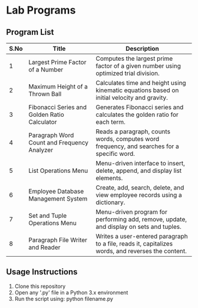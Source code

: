 # Lab Programs

## Program List

| S.No | Title                                         | Description                                                                                       |
|------|-----------------------------------------------|---------------------------------------------------------------------------------------------------|
| 1    | Largest Prime Factor of a Number              | Computes the largest prime factor of a given number using optimized trial division.               |
| 2    | Maximum Height of a Thrown Ball               | Calculates time and height using kinematic equations based on initial velocity and gravity.       |
| 3    | Fibonacci Series and Golden Ratio Calculator  | Generates Fibonacci series and calculates the golden ratio for each term.                         |
| 4    | Paragraph Word Count and Frequency Analyzer   | Reads a paragraph, counts words, computes word frequency, and searches for a specific word.       |
| 5    | List Operations Menu                          | Menu-driven interface to insert, delete, append, and display list elements.                       |
| 6    | Employee Database Management System           | Create, add, search, delete, and view employee records using a dictionary.                        |
| 7    | Set and Tuple Operations Menu                 | Menu-driven program for performing add, remove, update, and display on sets and tuples.           |
| 8    | Paragraph File Writer and Reader              | Writes a user-entered paragraph to a file, reads it, capitalizes words, and reverses the content. |

## Usage Instructions

1. Clone this repository
2. Open any '.py' file in a Python 3.x environment
3. Run the script using: python filename.py
